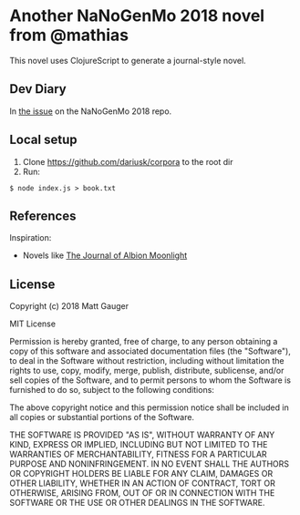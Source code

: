 # Another NaNoGenMo 2018 novel from @mathias

<!--Inspired by the NaNoGenMo 2018 entry [The League of Extraordinarily Dull Gentlemen](https://github.com/NaNoGenMo/2018/issues/6).-->

This novel uses ClojureScript to generate a journal-style novel.

## Dev Diary

In [the issue]() on the NaNoGenMo 2018 repo.


## Local setup

1. Clone https://github.com/dariusk/corpora to the root dir
2. Run:

```
$ node index.js > book.txt
```

## References

Inspiration:
<!--* [The League of Extraordinarily Dull Gentlemen](https://github.com/NaNoGenMo/2018/issues/6)-->
* Novels like [The Journal of Albion Moonlight](https://www.goodreads.com/book/show/473557.The_Journal_of_Albion_Moonlight)

## License

Copyright (c) 2018 Matt Gauger

MIT License

Permission is hereby granted, free of charge, to any person obtaining a copy of this software and associated documentation files (the "Software"), to deal in the Software without restriction, including without limitation the rights to use, copy, modify, merge, publish, distribute, sublicense, and/or sell copies of the Software, and to permit persons to whom the Software is furnished to do so, subject to the following conditions:

The above copyright notice and this permission notice shall be included in all copies or substantial portions of the Software.

THE SOFTWARE IS PROVIDED "AS IS", WITHOUT WARRANTY OF ANY KIND, EXPRESS OR IMPLIED, INCLUDING BUT NOT LIMITED TO THE WARRANTIES OF MERCHANTABILITY, FITNESS FOR A PARTICULAR PURPOSE AND NONINFRINGEMENT. IN NO EVENT SHALL THE AUTHORS OR COPYRIGHT HOLDERS BE LIABLE FOR ANY CLAIM, DAMAGES OR OTHER LIABILITY, WHETHER IN AN ACTION OF CONTRACT, TORT OR OTHERWISE, ARISING FROM, OUT OF OR IN CONNECTION WITH THE SOFTWARE OR THE USE OR OTHER DEALINGS IN THE SOFTWARE.
